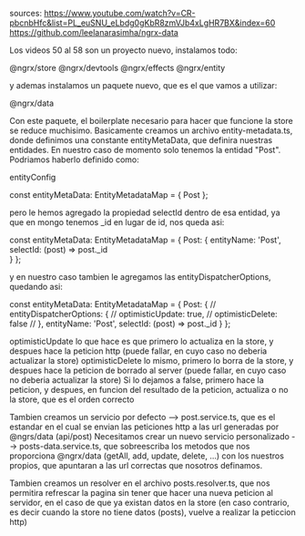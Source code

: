 sources:
https://www.youtube.com/watch?v=CR-pbcnbHfc&list=PL_euSNU_eLbdg0gKbR8zmVJb4xLgHR7BX&index=60
https://github.com/leelanarasimha/ngrx-data

Los videos 50 al 58 son un proyecto nuevo, instalamos todo:

@ngrx/store
@ngrx/devtools
@ngrx/effects
@ngrx/entity

y ademas instalamos un paquete nuevo, que es el que vamos a utilizar:

@ngrx/data

Con este paquete, el boilerplate necesario para hacer que funcione la store se reduce muchisimo.
Basicamente creamos un archivo entity-metadata.ts, donde definimos una constante entityMetaData, que definira nuestras entidades.
En nuestro caso de momento solo tenemos la entidad "Post". Podriamos haberlo definido como:



entityConfig

const entityMetaData: EntityMetadataMap = {
    Post
};

pero le hemos agregado la propiedad selectId dentro de esa entidad, ya que en mongo tenemos _id en lugar de id, nos queda asi:

const entityMetaData: EntityMetadataMap = {
    Post: {
        entityName: 'Post',
        selectId: (post) => post._id		
    }
};

y en nuestro caso tambien le agregamos las entityDispatcherOptions, quedando asi:

const entityMetaData: EntityMetadataMap = {
    Post: {
        // entityDispatcherOptions: {
        //     optimisticUpdate: true,
        //     optimisticDelete: false
        // },
        entityName: 'Post',
        selectId: (post) => post._id
    }
};

optimisticUpdate lo que hace es que primero lo actualiza en la store, y despues hace la peticion http (puede fallar, en cuyo caso no deberia actualizar la store)
optimisticDelete lo mismo, primero lo borra de la store, y despues hace la peticion de borrado al server (puede fallar, en cuyo caso no deberia actualizar la store)
Si lo dejamos a false, primero hace la peticion, y despues, en funcion del resultado de la peticion, actualiza o no la store, que es el orden correcto


Tambien creamos un servicio por defecto --> post.service.ts, que es el estandar en el cual se envian las peticiones http a las url generadas por @ngrs/data (api/post)
Necesitamos crear un nuevo servicio personalizado --> posts-data.service.ts, que sobreescriba los metodos que nos proporciona @ngrx/data (getAll, add, update, delete, ...)
con los nuestros propios, que apuntaran a las url correctas que nosotros definamos.

Tambien creamos un resolver en el archivo posts.resolver.ts, que nos permitira refrescar la pagina sin tener que hacer una nueva peticion al servidor, en el caso de que
ya existan datos en la store (en caso contrario, es decir cuando la store no tiene datos (posts), vuelve a realizar la peticcion http)

